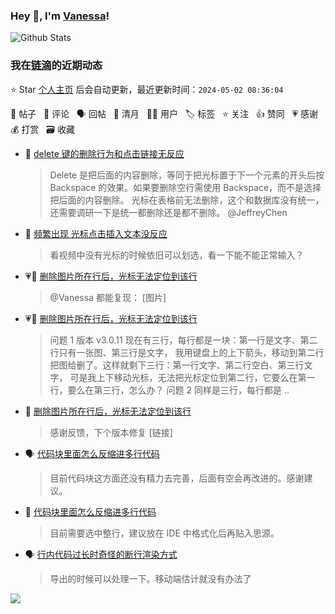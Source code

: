 ### Hey 👋, I'm [Vanessa](http://vanessa.b3log.org/)!

![Github Stats](https://github-readme-stats.vercel.app/api?username=Vanessa219&show_icons=true)

<!--events start -->

### 我在[链滴](https://ld246.com)的近期动态

⭐️ Star [个人主页](https://github.com/Vanessa219/Vanessa219) 后会自动更新，最近更新时间：`2024-05-02 08:36:04`

📝 帖子 &nbsp; 💬 评论 &nbsp; 🗣 回帖 &nbsp; 🌙 清月 &nbsp; 👨‍💻 用户 &nbsp; 🏷️ 标签 &nbsp; ⭐️ 关注 &nbsp; 👍 赞同 &nbsp; 💗 感谢 &nbsp; 💰 打赏 &nbsp; 🗃 收藏

* 💬 [delete 键的删除行为和点击链接无反应](https://ld246.com/article/1714544830305/comment/1714557388424#comments)

  > Delete 是把后面的内容删除，等同于把光标置于下一个元素的开头后按 Backspace 的效果。如果要删除空行需使用 Backspace，而不是选择把后面的内容删除。 光标在表格前无法删除，这个和数据库没有统一，还需要调研一下是统一都删除还是都不删除。 @JeffreyChen
* 💬 [频繁出现 光标点击插入文本没反应](https://ld246.com/article/1714471420938/comment/1714556658344#comments)

  > 看视频中没有光标的时候依旧可以划选，看一下能不能正常输入？
* 💗💬 [删除图片所在行后，光标无法定位到该行](https://ld246.com/article/1714314625702/comment/1714315351978#comments)

  > @Vanessa 都能复现： [图片]
* 💗📝 [删除图片所在行后，光标无法定位到该行](https://ld246.com/article/1714314625702)

  > 问题 1 版本 v3.0.11 现在有三行，每行都是一块：第一行是文字、第二行只有一张图、第三行是文字， 我用键盘上的上下箭头，移动到第二行把图给删了。这样就剩下三行：第一行文字、第二行空白、第三行文字， 可是我上下移动光标，无法把光标定位到第二行，它要么在第一行，要么在第三行，怎么办？ 问题 2 同样是三行，每行都是 ..
* 💬 [删除图片所在行后，光标无法定位到该行](https://ld246.com/article/1714314625702/comment/1714536077299#comments)

  > 感谢反馈，下个版本修复 [链接]
* 🗣 [代码块里面怎么反缩进多行代码](https://ld246.com/article/1714444734128/comment/1714446414787#comments)

  > 目前代码块这方面还没有精力去完善，后面有空会再改进的。感谢建议。
* 💬 [代码块里面怎么反缩进多行代码](https://ld246.com/article/1714444734128/comment/1714445369239#comments)

  > 目前需要选中整行，建议放在 IDE 中格式化后再贴入思源。
* 🗣 [行内代码过长时奇怪的断行渲染方式](https://ld246.com/article/1714223772557/comment/1714312597417#comments)

  > 导出的时候可以处理一下。移动端估计就没有办法了


<!--events end -->

<a title="Hits" target="_blank" href="https://github.com/Vanessa219/Vanessa219"><img src="https://hits.b3log.org/Vanessa219/Vanessa219.svg"></a>
